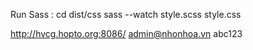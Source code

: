 Run Sass :
cd dist/css
sass --watch style.scss style.css

http://hvcg.hopto.org:8086/
admin@nhonhoa.vn
abc123
